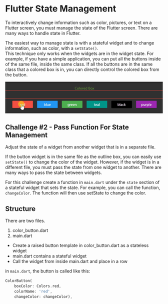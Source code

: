 # Flutter State Management

To interactively change information such as color, pictures, or text on a Flutter screen, you must manage the state of the
Flutter screen.  There are many ways to handle state in Flutter.

The easiest way to manage state is with a stateful widget and to change information, such as color, with a `setState()`.  
This technique only works when the widgets are in the widget state.  For example, if you have a simple application,
you can put all the buttons inside of the same file, inside the same class.  If all the buttons are in the same
class that a colored box is in, you can directly control the colored box from the button.

![box 1](docs/images/box_1.gif)

## Challenge #2 - Pass Function For State Management 

Adjust the state of a widget from another widget that is in a separate file.

If the button widget is in the same file as the outline box, you can easily use `setState()` to
change the color of the widget.  However, if the widget is in a different file, you must pass 
the state from one widget to another.  There are many ways to pass the state between widgets.


For this challenge create a function in `main.dart` under the `state` section of a stateful widget that
sets the state.  For example, you can call the function, `changeColor`.  The function will then use
setState to change the color.

## Structure

There are two files.

1. color_button.dart
2. main.dart

* Create a raised button template in color_button.dart as a stateless widget
* main.dart contains a stateful widget
* Call the widget from inside main.dart and place in a row

in `main.dart`, the button is called like this:

```dart
ColorButton(
    boxColor: Colors.red,
    colorName: 'red',
    changeColor: changeColor),
```

